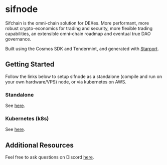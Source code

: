 # sifnode

Sifchain is the omni-chain solution for DEXes. More performant, more robust crypto-economics for trading and security, more flexible trading capabilities, an extensible omni-chain roadmap and eventual true DAO governance.

Built using the Cosmos SDK and Tendermint, and generated with [Starport](https://github.com/tendermint/starport).

## Getting Started

Follow the links below to setup sifnode as a standalone (compile and run on your own hardware/VPS) node, or via kubernetes on AWS.

### Standalone

See [here](https://github.com/Sifchain/sifnode/docs/chainOps/standalone/README.md).

### Kubernetes (k8s)

See [here](https://github.com/Sifchain/sifnode/docs/chainOps/k8s/README.md).

## Additional Resources

Feel free to ask questions on Discord [here](https://discord.com/invite/zZTYnNG).
